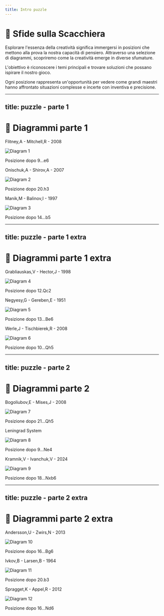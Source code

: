 ```yaml
---
title: Intro puzzle
---
```


# 🌟 Sfide sulla Scacchiera

<div class="mt-6 text-left">
  <p class="text-lg text-gray-400 leading-relaxed">
    Esplorare l'essenza della creatività significa immergersi in posizioni che mettono alla prova la nostra capacità di pensiero. Attraverso una selezione di diagrammi, scopriremo come la creatività emerge in diverse sfumature.
  </p>
  <p class="text-lg text-gray-400 leading-relaxed mt-4">
    L'obiettivo è riconoscere i temi principali e trovare soluzioni che possano ispirare il nostro gioco.
  </p>
  <p class="text-lg text-gray-400 leading-relaxed mt-6">
    Ogni posizione rappresenta un'opportunità per vedere come grandi maestri hanno affrontato situazioni complesse e incerte con inventiva e precisione.
  </p>
</div>
<Footer />

---
title: puzzle - parte 1
---

# 🧩 Diagrammi parte 1

<div class="grid grid-cols-3 gap-4 items-center justify-center mt-12">
  <div v-click="1" class="flex flex-col items-center">
    <p class="text-sm font-semibold text-gray-500">Flitney,A - Mitchell,R - 2008</p>
    <img src="../images/flitney-mitchell-pawn-break.jpg" alt="Diagram 1" class="w-48 h-48 object-cover rounded-lg shadow-md border-2 border-gray-300" />
    <p class="mt-2 text-xs">Posizione dopo 9...e6</p>
  </div> 
  <div v-click="2" class="flex flex-col items-center">
    <p class="text-sm font-semibold text-gray-500">Onischuk,A - Shirov,A - 2007</p>
    <img src="../images/onischuk-shirov-pawn-storm.jpg" alt="Diagram 2" class="w-48 h-48 object-cover rounded-lg shadow-md border-2 border-gray-300" />
    <p class="mt-2 text-xs">Posizione dopo 20.h3</p>
  </div>
  <div v-click="3" class="flex flex-col items-center">
    <p class="text-sm font-semibold text-gray-500">Manik,M - Balinov,I - 1997</p>
    <img src="../images/manik-balinov-pawn-break.jpg" alt="Diagram 3" class="w-48 h-48 object-cover rounded-lg shadow-md border-2 border-gray-300" />
    <p class="mt-2 text-xs">Posizione dopo 14...b5</p>
  </div>
</div>

<Footer />

---
title: puzzle - parte 1 extra
---

# 🧩 Diagrammi parte 1 extra

<div class="grid grid-cols-3 gap-4 items-center justify-center mt-12">
  <div v-click="1" class="flex flex-col items-center">
    <p class="text-sm font-semibold text-gray-500">Grabliauskas,V - Hector,J - 1998</p>
    <img src="../images/grabliauskas-hector-pawn-storm.jpg" alt="Diagram 4" class="w-48 h-48 object-cover rounded-lg shadow-md border-2 border-gray-300" />
    <p class="mt-2 text-xs">Posizione dopo 12.Qc2</p>
  </div>
  <div v-click="2" class="flex flex-col items-center">
    <p class="text-sm font-semibold text-gray-500">Negyesy,G - Gereben,E - 1951</p>
    <img src="../images/negyesy-gereben-pawn-storm.jpg" alt="Diagram 5" class="w-48 h-48 object-cover rounded-lg shadow-md border-2 border-gray-300" />
    <p class="mt-2 text-xs">Posizione dopo 13...Be6</p>
  </div>
  <div v-click="3" class="flex flex-col items-center">
    <p class="text-sm font-semibold text-gray-500">Werle,J - Tischbierek,R - 2008</p>
    <img src="../images/werle-tischbierek-pawn-sacr.jpg" alt="Diagram 6" class="w-48 h-48 object-cover rounded-lg shadow-md border-2 border-gray-300" />
    <p class="mt-2 text-xs">Posizione dopo 10...Qh5</p>
  </div>
  
</div>

<Footer />

---
title: puzzle - parte 2 
---

# 🧩 Diagrammi parte 2 

<div class="grid grid-cols-3 gap-4 items-center justify-center mt-12">
  <div v-click="1" class="flex flex-col items-center">
    <p class="text-sm font-semibold text-gray-500">Bogoliubov,E - Mises,J - 2008</p>
    <img src="../images/bogoliubov-mises.jpg" alt="Diagram 7" class="w-48 h-48 object-cover rounded-lg shadow-md border-2 border-gray-300" />
    <p class="mt-2 text-xs">Posizione dopo 21...Qh5</p>
  </div>
  <div v-click="2" class="flex flex-col items-center">
    <p class="text-sm font-semibold text-gray-500">Leningrad System</p>
    <img src="../images/leningrad.jpg" alt="Diagram 8" class="w-48 h-48 object-cover rounded-lg shadow-md border-2 border-gray-300" />
    <p class="mt-2 text-xs">Posizione dopo 9...Ne4</p>
  </div>
  <div v-click="3" class="flex flex-col items-center">
    <p class="text-sm font-semibold text-gray-500">Kramnik,V - Ivanchuk,V - 2024</p>
    <img src="../images/kramnik-ivanchuk.jpg" alt="Diagram 9" class="w-48 h-48 object-cover rounded-lg shadow-md border-2 border-gray-300" />
    <p class="mt-2 text-xs">Posizione dopo 18...Nxb6</p>
  </div>
  
</div>

<Footer />

---
title: puzzle - parte 2 extra
---

# 🧩 Diagrammi parte 2 extra

<div class="grid grid-cols-3 gap-4 items-center justify-center mt-12">
  <div v-click="1" class="flex flex-col items-center">
    <p class="text-sm font-semibold text-gray-500">Andersson,U - Zwirs,N - 2013</p>
    <img src="../images/andersson-zwirs.jpg" alt="Diagram 10" class="w-48 h-48 object-cover rounded-lg shadow-md border-2 border-gray-300" />
    <p class="mt-2 text-xs">Posizione dopo 16...Bg6</p>
  </div>
  <div v-click="2" class="flex flex-col items-center">
    <p class="text-sm font-semibold text-gray-500">Ivkov,B - Larsen,B - 1964</p>
    <img src="../images/ivkov-larsen.jpg" alt="Diagram 11" class="w-48 h-48 object-cover rounded-lg shadow-md border-2 border-gray-300" />
    <p class="mt-2 text-xs">Posizione dopo 20.b3</p>
  </div>  
  <div v-click="3" class="flex flex-col items-center">
    <p class="text-sm font-semibold text-gray-500">Spragget,K - Appel,R - 2012</p>
    <img src="../images/spragget-appel.jpg" alt="Diagram 12" class="w-48 h-48 object-cover rounded-lg shadow-md border-2 border-gray-300" />
    <p class="mt-2 text-xs">Posizione dopo 16...Nd6</p>
  </div>
</div>

<Footer />